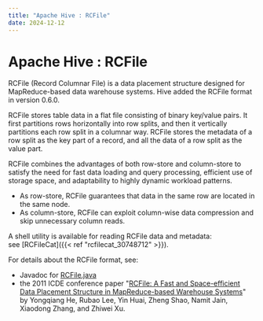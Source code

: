 ```yaml
---
title: "Apache Hive : RCFile"
date: 2024-12-12
---
```


# Apache Hive : RCFile

RCFile (Record Columnar File) is a data placement structure designed for MapReduce-based data warehouse systems. Hive added the RCFile format in version 0.6.0.

RCFile stores table data in a flat file consisting of binary key/value pairs. It first partitions rows horizontally into row splits, and then it vertically partitions each row split in a columnar way. RCFile stores the metadata of a row split as the key part of a record, and all the data of a row split as the value part.

RCFile combines the advantages of both row-store and column-store to satisfy the need for fast data loading and query processing, efficient use of storage space, and adaptability to highly dynamic workload patterns.

* As row-store, RCFile guarantees that data in the same row are located in the same node.
* As column-store, RCFile can exploit column-wise data compression and skip unnecessary column reads.

A shell utility is available for reading RCFile data and metadata: see [RCFileCat]({{< ref "rcfilecat_30748712" >}}).

For details about the RCFile format, see:

* Javadoc for [RCFile.java](http://hive.apache.org/javadocs/r1.0.1/api/org/apache/hadoop/hive/ql/io/RCFile.html)
* the 2011 ICDE conference paper "[RCFile: A Fast and Space-efficient Data Placement Structure in MapReduce-based Warehouse Systems](http://www.cse.ohio-state.edu/hpcs/WWW/HTML/publications/papers/TR-11-4.pdf)" by Yongqiang He, Rubao Lee, Yin Huai, Zheng Shao, Namit Jain, Xiaodong Zhang, and Zhiwei Xu.

 

 

 

